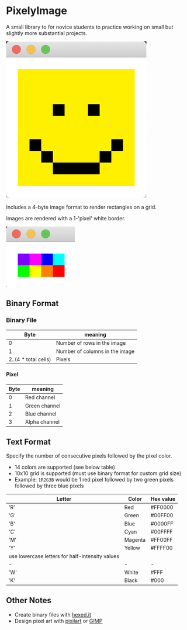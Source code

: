 # PixelyImage
A small library to for novice students to practice working on small but slightly more substantial projects.

![Screenshot of a generated image of a smile](screenshots/sampleSmile.png)

Includes a 4-byte image format to render rectangles on a grid.

Images are rendered with a 1-'pixel' white border.

![Two by four grid of assorted colors](screenshots/sampleBinaryResult.png)

## Binary Format
### Binary File
|Byte|meaning|
|-|-|
|0|Number of rows in the image|
|1|Number of columns in the image|
|2..(4 * total cells)|Pixels|

#### Pixel
|Byte|meaning|
|-|-|
|0|Red channel|
|1|Green channel|
|2|Blue channel|
|3|Alpha channel|


## Text Format
Specify the number of consecutive pixels followed by the pixel color.
* 14 colors are supported (see below table)
* 10x10 grid is supported (must use binary format for custom grid size)
* Example: `1R2G3B` would be 1 red pixel followed by two green pixels followed by three blue pixels

|Letter|Color|Hex value|
|-|-|-|
|'R'|Red|#FF0000|
|'G'|Green|#00FF00|
|'B'|Blue|#0000FF|
|'C'|Cyan|#00FFFF|
|'M'|Magenta|#FF00FF|
|'Y'|Yellow|#FFFF00|
|use lowercase letters for half-intensity values|||
|-|-|-|
|'W'|White|#FFF|
|'K'|Black|#000|


## Other Notes
* Create binary files with [hexed.it](https://hexed.it/)
* Design pixel art with [pixilart](https://www.pixilart.com/) or [GIMP](https://www.gimp.org/)
